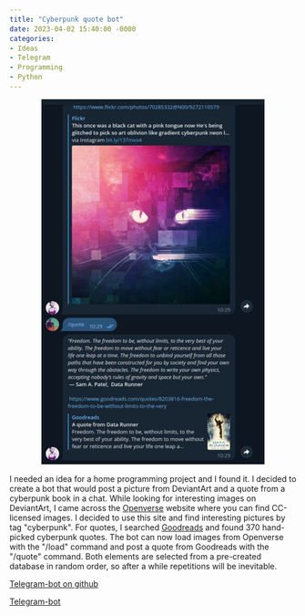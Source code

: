 ```yaml
---
title: "Cyberpunk quote bot"
date: 2023-04-02 15:40:00 -0000
categories: 
- Ideas 
- Telegram
- Programming
- Python
---
```

<center>
<!-- ![tg-sample]({{ "/assets/tg-bot-sample.png" | relative_url }}) -->
<picture>
  <source media="(max-width: 375px)" srcset="/static/images/tg-bot-sample-375w.png">
  <source media="(max-width: 640px)" srcset="/static/images/tg-bot-sample.png">
  <img src="/static/images/tg-bot-sample.png" alt="Screenshot">
</picture>
</center>

I needed an idea for a home programming project and I found it. I decided to create a bot that would post a picture from DeviantArt and a quote from a cyberpunk book in a chat. While looking for interesting images on DeviantArt, I came across the [Openverse](https://openverse.org/) website where you can find CC-licensed images. I decided to use this site and find interesting pictures by tag "cyberpunk". For quotes, I searched [Goodreads](https://www.goodreads.com/) and found 370 hand-picked cyberpunk quotes. The bot can now load images from Openverse with the "/load" command and post a quote from Goodreads with the "/quote" command. Both elements are selected from a pre-created database in random order, so after a while repetitions will be inevitable.

[Telegram-bot on github](https://github.com/ta0ma0/quotes_images)

[Telegram-bot](https://t.me/CyberpunkQuotesBot)
